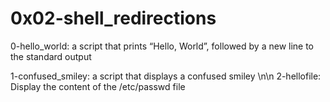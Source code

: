 # 0x02-shell_redirections 
0-hello_world:  a script that prints “Hello, World”, followed by a new line to the standard output

1-confused_smiley: a script that displays a confused smiley \n\n
2-hellofile: Display the content of the /etc/passwd file 
 
